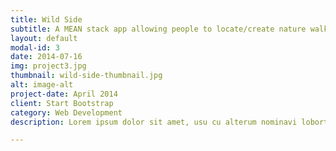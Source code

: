 ```yaml
---
title: Wild Side
subtitle: A MEAN stack app allowing people to locate/create nature walk in their local area
layout: default
modal-id: 3
date: 2014-07-16
img: project3.jpg
thumbnail: wild-side-thumbnail.jpg
alt: image-alt
project-date: April 2014
client: Start Bootstrap
category: Web Development
description: Lorem ipsum dolor sit amet, usu cu alterum nominavi lobortis. At duo novum diceret. Tantas apeirian vix et, usu sanctus postulant inciderint ut, populo diceret necessitatibus in vim. Cu eum dicam feugiat noluisse.

---
```

